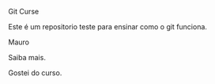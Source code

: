 Git Curse

Este é um repositorio teste para ensinar como o git funciona.

Mauro

Saiba mais.

Gostei do curso.

